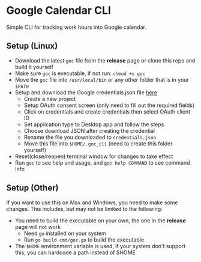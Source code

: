 # Google Calendar CLI

Simple CLI for tracking work hours into Google calendar.

## Setup (Linux)

- Download the latest `goc` file from the **release** page or clone this repo and build it yourself
- Make sure `goc` is executable, if not run: `chmod +x goc`
- Move the `goc` file into `/usr/local/bin` or any other folder that is in your `$PATH`
- Setup and download the Google credentials.json file [here](https://console.cloud.google.com/apis/credentials)
  - Create a new project
  - Setup OAuth consent screen (only need to fill out the required fields)
  - Click on credentials and create credentials then select OAuth client ID
  - Set application type to Desktop app and follow the steps
  - Choose download JSON after creating the credential
  - Rename the file you downloaded to `credentials.json`
  - Move this file into `$HOME/.goc_cli` (need to create this folder yourself)
- Reset(close/reopen) terminal window for changes to take effect
- Run `goc` to see help and usage, and `goc help COMMAND` to see command info

## Setup (Other)

If you want to use this on Max and Windows, you need to make some changes.
This includes, but may not be limited to the following:

- You need to build the executable on your own, the one in the **release** page will not work
  - Need `go` installed on your system
  - Run `go build cmd/goc.go` to build the executable
- The `$HOME` environment variable is used, if your system don't support this, you can hardcode a path instead of $HOME
